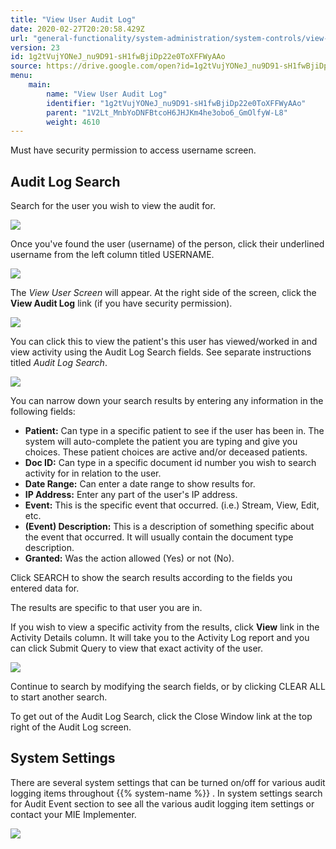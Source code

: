 ```yaml
---
title: "View User Audit Log"
date: 2020-02-27T20:20:58.429Z
url: "general-functionality/system-administration/system-controls/view-user-audit-log.html"
version: 23
id: 1g2tVujYONeJ_nu9D91-sH1fwBjiDp22e0ToXFFWyAAo
source: https://drive.google.com/open?id=1g2tVujYONeJ_nu9D91-sH1fwBjiDp22e0ToXFFWyAAo
menu:
    main:
        name: "View User Audit Log"
        identifier: "1g2tVujYONeJ_nu9D91-sH1fwBjiDp22e0ToXFFWyAAo"
        parent: "1V2Lt_MnbYoDNFBtcoH6JHJKm4he3obo6_GmOlfyW-L8"
        weight: 4610
---
```

Must have security permission to access username screen.

## Audit Log Search

Search for the user you wish to view the audit for.

![](../../../external_files/25deb033047e4d1339f3d3127c7d7b18.png)

Once you've found the user (username) of the person, click their underlined username from the left column titled USERNAME.

![](../../../external_files/777a294c3e53fa71864409773d7b9123.png)

The *View User Screen* will appear. At the right side of the screen, click the **View Audit Log** link (if you have security permission).

![](../../../external_files/42b4de0abc925b35099348dce69a0eba.png)

You can click this to view the patient's this user has viewed/worked in and view activity using the Audit Log Search fields. See separate instructions titled *Audit Log Search*.

![](../../../external_files/19f4571db5ee578a071ec0e4c525fa39.png)

You can narrow down your search results by entering any information in the following fields:

* <strong>Patient:</strong> Can type in a specific patient to see if the user has been in. The system will auto-complete the patient you are typing and give you choices. These patient choices are active and/or deceased patients.
* <strong>Doc ID:</strong> Can type in a specific document id number you wish to search activity for in relation to the user.
* <strong>Date Range:</strong> Can enter a date range to show results for.
* <strong>IP Address:</strong> Enter any part of the user's IP address.
* <strong>Event:</strong> This is the specific event that occurred. (i.e.) Stream, View, Edit, etc.
* <strong>(Event) Description:</strong> This is a description of something specific about the event that occurred. It will usually contain the document type description.
* <strong>Granted:</strong> Was the action allowed (Yes) or not (No).

Click SEARCH to show the search results according to the fields you entered data for.

The results are specific to that user you are in.

If you wish to view a specific activity from the results, click **View** link in the Activity Details column. It will take you to the Activity Log report and you can click Submit Query to view that exact activity of the user.

![](../../../external_files/3d46d4e4ac311cb0000ad5e57d0c09eb.png)

Continue to search by modifying the search fields, or by clicking CLEAR ALL to start another search.

To get out of the Audit Log Search, click the Close Window link at the top right of the Audit Log screen.

## System Settings

There are several system settings that can be turned on/off for various audit logging items throughout {{% system-name %}} . In system settings search for Audit Event section to see all the various audit logging item settings or contact your MIE Implementer.

![](../../../external_files/cc9e7c4342a8061c70926d6c2734a136.png)

